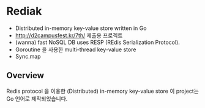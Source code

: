 # Rediak
- Distributed in-memory key-value store written in Go
- http://d2campusfest.kr/7th/ 제출용 프로젝트
- (wanna) fast NoSQL DB uses RESP (REdis Serialization Protocol).
- Goroutine 을 사용한 multi-thread key-value store
- Sync.map 


## Overview

Redis protocol 을 이용한 (Distributed) in-memory key-value store 
이 project는 Go 언어로 제작되었습니다.


## 